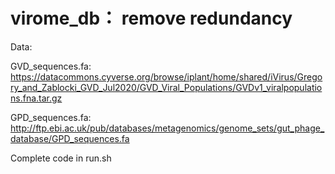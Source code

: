 # virome_db： remove redundancy

Data:

GVD_sequences.fa: https://datacommons.cyverse.org/browse/iplant/home/shared/iVirus/Gregory_and_Zablocki_GVD_Jul2020/GVD_Viral_Populations/GVDv1_viralpopulations.fna.tar.gz

GPD_sequences.fa: http://ftp.ebi.ac.uk/pub/databases/metagenomics/genome_sets/gut_phage_database/GPD_sequences.fa

Complete code in run.sh
